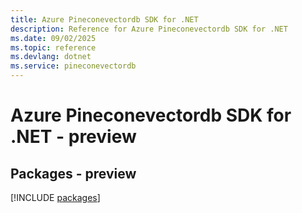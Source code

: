 ```yaml
---
title: Azure Pineconevectordb SDK for .NET
description: Reference for Azure Pineconevectordb SDK for .NET
ms.date: 09/02/2025
ms.topic: reference
ms.devlang: dotnet
ms.service: pineconevectordb
---
```

# Azure Pineconevectordb SDK for .NET - preview
## Packages - preview
[!INCLUDE [packages](pineconevectordb-index.md)]